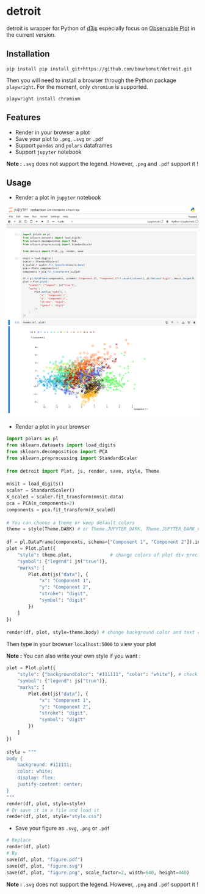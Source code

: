 # detroit

detroit is wrapper for Python of [d3js](https://d3js.org/) especially focus on [Observable Plot](https://observablehq.com/plot/) in the current version.

## Installation

```shell
pip install pip install git+https://github.com/bourbonut/detroit.git
```
Then you will need to install a browser through the Python package `playwright`. For the moment, only `chromium` is supported.
```shell
playwright install chromium
```

## Features

- Render in your browser a plot
- Save your plot to `.png`, `.svg` or `.pdf`
- Support `pandas` and `polars` dataframes
- Support `jupyter` notebook

**Note :** `.svg` does not support the legend. However, `.png` and `.pdf` support it !

## Usage

- Render a plot in `jupyter` notebook

![jupyter example](docs/jupyter.png)

- Render a plot in your browser

```py
import polars as pl
from sklearn.datasets import load_digits
from sklearn.decomposition import PCA
from sklearn.preprocessing import StandardScaler

from detroit import Plot, js, render, save, style, Theme

mnsit = load_digits()
scaler = StandardScaler()
X_scaled = scaler.fit_transform(mnsit.data)
pca = PCA(n_components=2)
components = pca.fit_transform(X_scaled)

# You can choose a theme or keep default colors
theme = style(Theme.DARK) # or Theme.JUPYTER_DARK, Theme.JUPYTER_DARK_CENTER

df = pl.DataFrame(components, schema=["Component 1", "Component 2"]).insert_column(2, pl.Series("digit", mnsit.target))
plot = Plot.plot({
    "style": theme.plot,              # change colors of plot div precisely
    "symbol": {"legend": js("true")},
    "marks": [
        Plot.dot(js("data"), {
            "x": "Component 1",
            "y": "Component 2",
            "stroke": "digit",
            "symbol": "digit"
        })
    ]
})

render(df, plot, style=theme.body) # change background color and text color
```

Then type in your browser `localhost:5000` to view your plot

**Note :** You can also write your own style if you want :
```py
plot = Plot.plot({
    "style": {"backgroundColor": "#111111", "color": "white"}, # check plot documentation
    "symbol": {"legend": js("true")},
    "marks": [
        Plot.dot(js("data"), {
            "x": "Component 1",
            "y": "Component 2",
            "stroke": "digit",
            "symbol": "digit"
        })
    ]
})

style = """
body {
    background: #111111;
    color: white;
    display: flex;
    justify-content: center;
}
"""
render(df, plot, style=style)
# Or save it in a file and load it
render(df, plot, style="style.css")
```

- Save your figure as `.svg`, `.png` or `.pdf`

```py
# Replace
render(df, plot)
# By
save(df, plot, "figure.pdf")
save(df, plot, "figure.svg")
save(df, plot, "figure.png", scale_factor=2, width=640, height=440)
```

**Note :** `.svg` does not support the legend. However, `.png` and `.pdf` support it !
